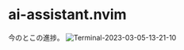 # ai-assistant.nvim

今のとこの進捗。
![Terminal-2023-03-05-13-21-10](https://user-images.githubusercontent.com/24263438/222963315-5fbaa787-b7f4-4f4c-bee2-8236a3b6e8b6.gif)
